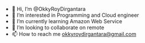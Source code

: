 - 👋 Hi, I’m @OkkyRoyDirgantara
- 👀 I’m interested in Programming and Cloud engineer
- 🌱 I’m currently learning Amazon Web Service
- 💞️ I’m looking to collaborate on remote
- 📫 How to reach me okkyroydirgantara@gmail.com

<!---
OkkyRoyDirgantara/OkkyRoyDirgantara is a ✨ special ✨ repository because its `README.md` (this file) appears on your GitHub profile.
You can click the Preview link to take a look at your changes.
--->
